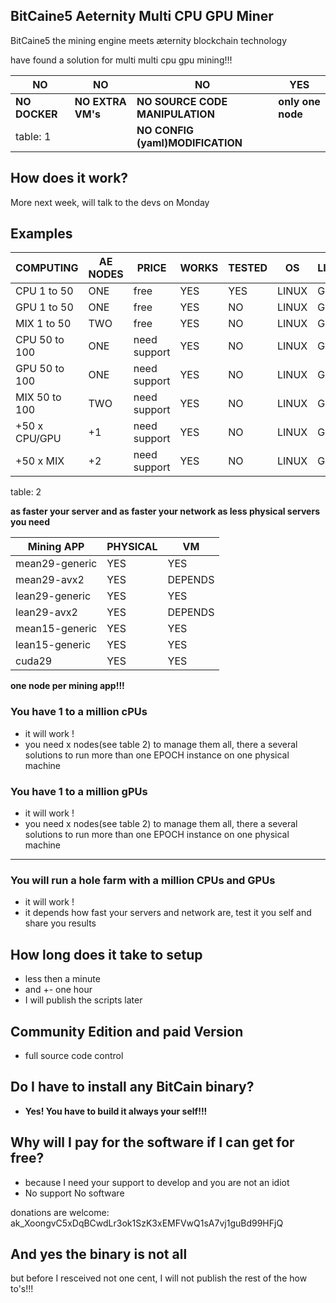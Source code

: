 ## BitCaine5 Aeternity Multi CPU GPU Miner
BitCaine5 the mining engine meets æternity blockchain technology

have found a solution for multi multi cpu gpu mining!!!

NO            | NO                | NO                               | YES
------------- | ----------------- | -------------------------------- | -----------------
**NO DOCKER** | **NO EXTRA VM's** | **NO SOURCE CODE MANIPULATION**  | **only one node**
table: 1      |                   | **NO CONFIG (yaml)MODIFICATION** | 
## How does it work?
More next week, will talk to the devs on Monday

## Examples

COMPUTING      | AE NODES      | PRICE         | WORKS  | TESTED | OS     | LICENSING 
-------------- | ------------- | ------------- | ------ | ------ | ------ | -------
CPU  1 to  50  | ONE           | free          | YES    | YES    | LINUX  | GPL & PAID
GPU  1 to  50  | ONE           | free          | YES    | NO     | LINUX  | GPL & PAID
MIX  1 to  50  | TWO           | free          | YES    | NO     | LINUX  | GPL & PAID
CPU 50 to 100  | ONE           | need support  | YES    | NO     | LINUX  | GPL & PAID
GPU 50 to 100  | ONE           | need support  | YES    | NO     | LINUX  | GPL & PAID
MIX 50 to 100  | TWO           | need support  | YES    | NO     | LINUX  | GPL & PAID
+50 x CPU/GPU  | +1            | need support  | YES    | NO     | LINUX  | GPL & PAID
+50 x MIX      | +2            | need support  | YES    | NO     | LINUX  | GPL & PAID
table: 2

**as faster your server and as faster your network as less physical servers you need**

Mining APP     | PHYSICAL | VM
-------------- | -------- | -------
mean29-generic | YES      | YES
mean29-avx2    | YES      | DEPENDS
lean29-generic | YES      | YES
lean29-avx2    | YES      | DEPENDS
mean15-generic | YES      | YES
lean15-generic | YES      | YES
cuda29         | YES      | YES

**one node per mining app!!!**


### You have 1 to a million cPUs
* it will work !
* you need x nodes(see table 2) to manage them all, there a several solutions to run more 
than one EPOCH instance on one physical machine

### You have 1 to a million gPUs
* it will work !
* you need x nodes(see table 2) to manage them all, there a several solutions to run more 
than one EPOCH instance on one physical machine

 
---

### You will run a hole farm with a million CPUs and GPUs
* it will work !
* it depends how fast your servers and network are, test it you self and share you results

## How long does it take to setup
* less then a minute
* and +- one hour
* I will publish the scripts later

## Community Edition and paid Version
* full source code control

## Do I have to install any BitCain binary?
* **Yes! You have to build it always your self!!!**

## Why will I pay for the software if I can get for free?
* because I need your support to develop and you are not an idiot
* No support No software

donations are welcome: ak_XoongvC5xDqBCwdLr3ok1SzK3xEMFVwQ1sA7vj1guBd99HFjQ

## And yes the binary is not all
but before I resceived not one cent, I will not publish the rest of the how to's!!!


